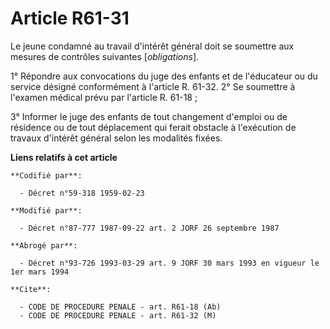 # Article R61-31

Le jeune condamné au travail d'intérêt général doit se soumettre aux mesures de contrôles suivantes [*obligations*].

1° Répondre aux convocations du juge des enfants et de l'éducateur ou du service désigné conformément à l'article R. 61-32.
2° Se soumettre à l'examen médical prévu par l'article R. 61-18 ;

3° Informer le juge des enfants de tout changement d'emploi ou de résidence ou de tout déplacement qui ferait obstacle à
l'exécution de travaux d'intérêt général selon les modalités fixées.

**Liens relatifs à cet article**

	**Codifié par**:

	  - Décret n°59-318 1959-02-23

	**Modifié par**:

	  - Décret n°87-777 1987-09-22 art. 2 JORF 26 septembre 1987

	**Abrogé par**:

	  - Décret n°93-726 1993-03-29 art. 9 JORF 30 mars 1993 en vigueur le 1er mars 1994

	**Cite**:

	  - CODE DE PROCEDURE PENALE - art. R61-18 (Ab)
	  - CODE DE PROCEDURE PENALE - art. R61-32 (M)
